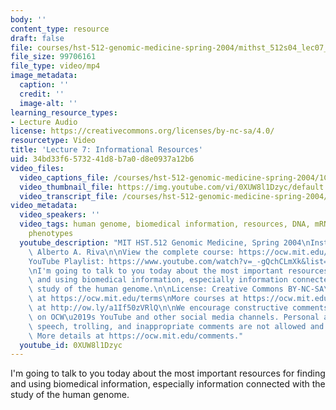 ```yaml
---
body: ''
content_type: resource
draft: false
file: courses/hst-512-genomic-medicine-spring-2004/mithst_512s04_lec07_360p_16_9.mp4
file_size: 99706161
file_type: video/mp4
image_metadata:
  caption: ''
  credit: ''
  image-alt: ''
learning_resource_types:
- Lecture Audio
license: https://creativecommons.org/licenses/by-nc-sa/4.0/
resourcetype: Video
title: 'Lecture 7: Informational Resources'
uid: 34bd33f6-5732-41d8-b7a0-d8e0937a12b6
video_files:
  video_captions_file: /courses/hst-512-genomic-medicine-spring-2004/1CWBR1LRdiJuFNatBc9jutlJPO_Shhhtd_transcript.webvtt
  video_thumbnail_file: https://img.youtube.com/vi/0XUW8l1Dzyc/default.jpg
  video_transcript_file: /courses/hst-512-genomic-medicine-spring-2004/1CWBR1LRdiJuFNatBc9jutlJPO_Shhhtd_transcript.pdf
video_metadata:
  video_speakers: ''
  video_tags: human genome, biomedical information, resources, DNA, mRNA, genotype,
    phenotypes
  youtube_description: "MIT HST.512 Genomic Medicine, Spring 2004\nInstructor: Dr.\
    \ Alberto A. Riva\n\nView the complete course: https://ocw.mit.edu/courses/hst-512-genomic-medicine-spring-2004/\n\
    YouTube Playlist: https://www.youtube.com/watch?v=_-gQchCLmXk&list=PLUl4u3cNGP613PJMNmRjAIdBr76goU1V5\n\
    \nI'm going to talk to you today about the most important resources for finding\
    \ and using biomedical information, especially information connected with the\
    \ study of the human genome.\n\nLicense: Creative Commons BY-NC-SA\nMore information\
    \ at https://ocw.mit.edu/terms\nMore courses at https://ocw.mit.edu\nSupport OCW\
    \ at http://ow.ly/a1If50zVRlQ\n\nWe encourage constructive comments and discussion\
    \ on OCW\u2019s YouTube and other social media channels. Personal attacks, hate\
    \ speech, trolling, and inappropriate comments are not allowed and may be removed.\
    \ More details at https://ocw.mit.edu/comments."
  youtube_id: 0XUW8l1Dzyc
---
```

I'm going to talk to you today about the most important resources for finding and using biomedical information, especially information connected with the study of the human genome.